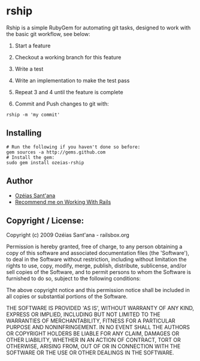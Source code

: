 # rship
Rship is a simple RubyGem for automating git tasks, designed to work with the basic git workflow, see below:
  
  1. Start a feature

  2. Checkout a working branch for this feature

  3. Write a test

  4. Write an implementation to make the test pass

  5. Repeat 3 and 4 until the feature is complete

  6. Commit and Push changes to git with:
    
    rship -m 'my commit'
  
## Installing

    # Run the following if you haven't done so before:
    gem sources -a http://gems.github.com
    # Install the gem:
    sudo gem install ozeias-rship

## Author

 * [Ozéias Sant'ana](http://railsbox.org)
 * [Recommend me on Working With Rails](http://www.workingwithrails.com/recommendation/new/person/8228-oz-ias-sant-ana)

## Copyright / License:

Copyright (c) 2009 Ozéias Sant'ana - railsbox.org

Permission is hereby granted, free of charge, to any person obtaining
a copy of this software and associated documentation files (the
'Software'), to deal in the Software without restriction, including
without limitation the rights to use, copy, modify, merge, publish,
distribute, sublicense, and/or sell copies of the Software, and to
permit persons to whom the Software is furnished to do so, subject to
the following conditions:

The above copyright notice and this permission notice shall be
included in all copies or substantial portions of the Software.

THE SOFTWARE IS PROVIDED 'AS IS', WITHOUT WARRANTY OF ANY KIND,
EXPRESS OR IMPLIED, INCLUDING BUT NOT LIMITED TO THE WARRANTIES OF
MERCHANTABILITY, FITNESS FOR A PARTICULAR PURPOSE AND NONINFRINGEMENT.
IN NO EVENT SHALL THE AUTHORS OR COPYRIGHT HOLDERS BE LIABLE FOR ANY
CLAIM, DAMAGES OR OTHER LIABILITY, WHETHER IN AN ACTION OF CONTRACT,
TORT OR OTHERWISE, ARISING FROM, OUT OF OR IN CONNECTION WITH THE
SOFTWARE OR THE USE OR OTHER DEALINGS IN THE SOFTWARE.